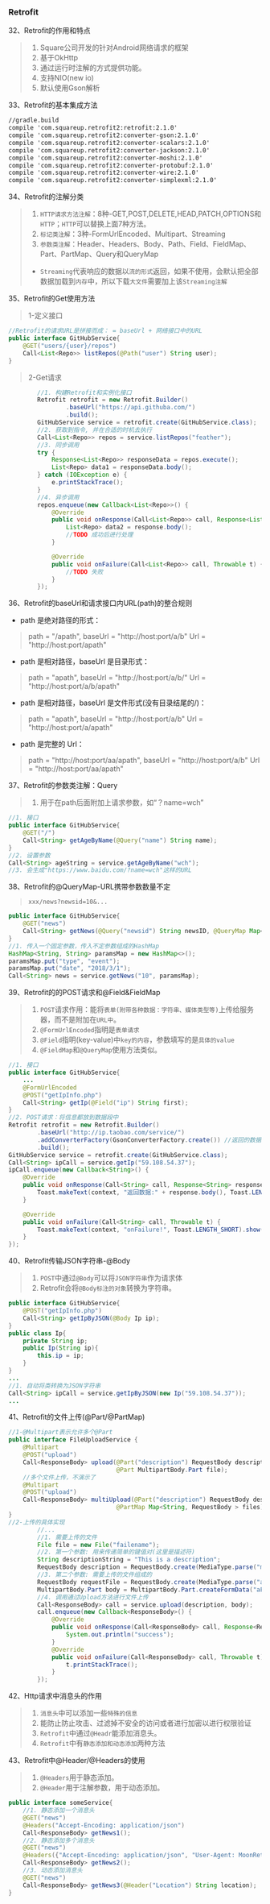 

### Retrofit

32、Retrofit的作用和特点
>1. Square公司开发的针对Android网络请求的框架
>2. 基于OkHttp
>3. 通过运行时注解的方式提供功能。
>4. 支持NIO(new io)
>5. 默认使用Gson解析

33、Retrofit的基本集成方法
```xml
//gradle.build
compile 'com.squareup.retrofit2:retrofit:2.1.0'
compile 'com.squareup.retrofit2:converter-gson:2.1.0'
compile 'com.squareup.retrofit2:converter-scalars:2.1.0'
compile 'com.squareup.retrofit2:converter-jackson:2.1.0'
compile 'com.squareup.retrofit2:converter-moshi:2.1.0'
compile 'com.squareup.retrofit2:converter-protobuf:2.1.0'
compile 'com.squareup.retrofit2:converter-wire:2.1.0'
compile 'com.squareup.retrofit2:converter-simplexml:2.1.0'
```

34、Retrofit的注解分类
>1. `HTTP请求方法注解`：8种-GET,POST,DELETE,HEAD,PATCH,OPTIONS和`HTTP`；`HTTP`可以替换上面7种方法。
>2. `标记类注解`：3种-FormUrlEncoded、Multipart、Streaming
>3. `参数类注解`：Header、Headers、Body、Path、Field、FieldMap、Part、PartMap、Query和QueryMap
> * `Streaming`代表响应的数据以`流的形式`返回，如果不使用，会默认把全部数据加载到`内存`中，所以下载`大文件`需要加上该`Streaming注解`

35、Retrofit的Get使用方法
>1-定义接口
```java
//Retrofit的请求URL是拼接而成： = baseUrl + 网络接口中的URL
public interface GitHubService{
    @GET("users/{user}/repos")
    Call<List<Repo>> listRepos(@Path("user") String user);
}
```
>2-Get请求
```java
        //1. 构建Retrofit和实例化接口
        Retrofit retrofit = new Retrofit.Builder()
                .baseUrl("https://api.githuba.com/")
                .build();
        GitHubService service = retrofit.create(GitHubService.class);
        //2. 获取到指令, 并在合适的时机去执行
        Call<List<Repo>> repos = service.listRepos("feather");
        //3. 同步调用
        try {
            Response<List<Repo>> responseData = repos.execute();
            List<Repo> data1 = responseData.body();
        } catch (IOException e) {
            e.printStackTrace();
        }
        //4. 异步调用
        repos.enqueue(new Callback<List<Repo>>() {
            @Override
            public void onResponse(Call<List<Repo>> call, Response<List<Repo>> response) {
                List<Repo> data2 = response.body();
                //TODO 成功后进行处理
            }

            @Override
            public void onFailure(Call<List<Repo>> call, Throwable t) {
                //TODO 失败
            }
        });
```

36、Retrofit的baseUrl和请求接口内URL(path)的整合规则
* path 是绝对路径的形式：
>path = "/apath", baseUrl = "http://host:port/a/b"
>Url = "http://host:port/apath"
* path 是相对路径，baseUrl 是目录形式：
>path = "apath", baseUrl = "http://host:port/a/b/"
>Url = "http://host:port/a/b/apath"
* path 是相对路径，baseUrl 是文件形式(没有目录结尾的/)：
>path = "apath", baseUrl = "http://host:port/a/b"
>Url = "http://host:port/a/apath"
* path 是完整的 Url：
>path = "http://host:port/aa/apath", baseUrl = "http://host:port/a/b"
>Url = "http://host:port/aa/apath"

37、Retrofit的参数类注解：Query
>1. 用于在path后面附加上请求参数，如“？name=wch”
```java
//1. 接口
public interface GitHubService{
    @GET("/")
    Call<String> getAgeByName(@Query("name") String name);
}
//2. 设置参数
Call<String> ageString = service.getAgeByName("wch");
//3. 会生成"https://www.baidu.com/?name=wch"这样的URL
```

38、Retrofit的@QueryMap-URL携带参数数量不定
>`xxx/news?newsid=10&...`
```java
public interface GitHubService{
    @GET("news")
    Call<String> getNews(@Query("newsid") String newsID, @QueryMap Map<String, String> map);
}
//1. 传入一个固定参数，传入不定参数组成的HashMap
HashMap<String, String> paramsMap = new HashMap<>();
paramsMap.put("type", "event");
paramsMap.put("date", "2018/3/1");
Call<String> news = service.getNews("10", paramsMap);
```

39、Retrofit的的POST请求和@Field&FieldMap
>1. `POST`请求作用：能将`表单(附带各种数据：字符串、媒体类型等)`上传给服务器，而不是附加在`URL中`。
>2. `@FormUrlEncoded`指明是`表单请求`
>3. `@Field`指明(key-value)中`key的内容`，参数填写的是`具体的value`
>4. `@FieldMap`和`@QueryMap`使用方法类似。
```java
//1. 接口
public interface GitHubService{
    ...
    @FormUrlEncoded
    @POST("getIpInfo.php")
    Call<String> getIp(@Field("ip") String first);
}
//2. POST请求：将信息都放到数据段中
Retrofit retrofit = new Retrofit.Builder()
        .baseUrl("http://ip.taobao.com/service/")
        .addConverterFactory(GsonConverterFactory.create()) //返回的数据用GSON解析
        .build();
GitHubService service = retrofit.create(GitHubService.class);
Call<String> ipCall = service.getIp("59.108.54.37");
ipCall.enqueue(new Callback<String>() {
    @Override
    public void onResponse(Call<String> call, Response<String> response) {
        Toast.makeText(context, "返回数据:" + response.body(), Toast.LENGTH_SHORT).show();
    }

    @Override
    public void onFailure(Call<String> call, Throwable t) {
        Toast.makeText(context, "onFailure!", Toast.LENGTH_SHORT).show();
    }
});
```

40、Retrofit传输JSON字符串-@Body
>1. `POST`中通过`@Body`可以将`JSON字符串`作为请求体
>2. Retrofit会将`@Body标注的对象`转换为字符串。
```java
public interface GitHubService{
    @POST("getIpInfo.php")
    Call<String> getIpByJSON(@Body Ip ip);
}
public class Ip{
    private String ip;
    public Ip(String ip){
        this.ip = ip;
    }
}
...
//1. 自动将类转换为JSON字符串
Call<String> ipCall = service.getIpByJSON(new Ip("59.108.54.37"));
...
```

41、Retrofit的文件上传(@Part/@PartMap)
```java
//1-@Multipart表示允许多个@Part
public interface FileUploadService {
    @Multipart
    @POST("upload")
    Call<ResponseBody> upload(@Part("description") RequestBody description,
                              @Part MultipartBody.Part file);
    //多个文件上传，不演示了
    @Multipart
    @POST("upload")
    Call<ResponseBody> multiUpload(@Part("description") RequestBody description,
                              @PartMap Map<String, RequestBody > files);
}
//2-上传的具体实现
        //...
        //1. 需要上传的文件
        File file = new File("failename");
        //2. 第一个参数: 用来传递简单的键值对(这里是描述符)
        String descriptionString = "This is a description";
        RequestBody description = RequestBody.create(MediaType.parse("multipart/form-data"), descriptionString);
        //3. 第二个参数: 需要上传的文件组成的
        RequestBody requestFile = RequestBody.create(MediaType.parse("application/otcet-stream"), file);
        MultipartBody.Part body = MultipartBody.Part.createFormData("aFile", file.getName(), requestFile);
        //4. 调用通过Upload方法进行文件上传
        Call<ResponseBody> call = service.upload(description, body);
        call.enqueue(new Callback<ResponseBody>() {
            @Override
            public void onResponse(Call<ResponseBody> call, Response<ResponseBody> response) {
                System.out.println("success");
            }
            @Override
            public void onFailure(Call<ResponseBody> call, Throwable t) {
                t.printStackTrace();
            }
        });
```

42、Http请求中消息头的作用
>1. `消息头`中可以添加一些`特殊的信息`
>2. 能防止防止攻击、过滤掉不安全的访问或者进行加密以进行权限验证
>3. `Retrofit`中通过`@Headr`能添加消息头。
>4. `Retrofit`中有`静态添加和动态添加`两种方法

43、Retrofit中@Header/@Headers的使用
>1. `@Headers`用于静态添加。
>2. `@Header`用于注解参数，用于动态添加。
```java
public interface someService{
    //1. 静态添加一个消息头
    @GET("news")
    @Headers("Accept-Encoding: application/json")
    Call<ResponseBody> getNews1();
    //2. 静态添加多个消息头
    @GET("news")
    @Headers({"Accept-Encoding: application/json", "User-Agent: MoonRetrofit"})
    Call<ResponseBody> getNews2();
    //3. 动态添加消息头
    @GET("news")
    Call<ResponseBody> getNews3(@Header("Location") String location);
}
```
